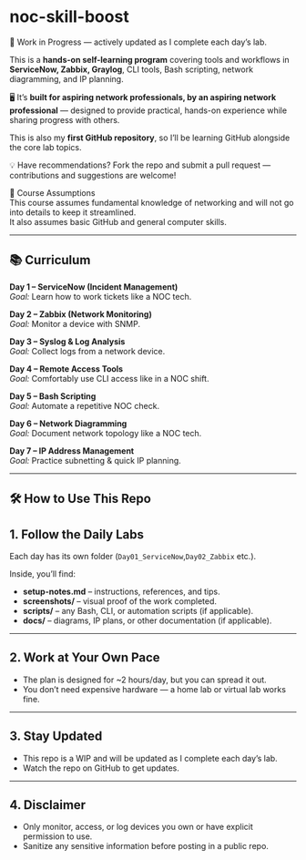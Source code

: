 # noc-skill-boost

🚧 Work in Progress — actively updated as I complete each day’s lab.

This is a **hands-on self-learning program** covering tools and workflows in **ServiceNow, Zabbix, Graylog**, CLI tools, Bash scripting, network diagramming, and IP planning.

🖥️ It’s **built for aspiring network professionals, by an aspiring network professional** — designed to provide practical, hands-on experience while sharing progress with others.

This is also my **first GitHub repository**, so I’ll be learning GitHub alongside the core lab topics.

💡 Have recommendations? Fork the repo and submit a pull request — contributions and suggestions are welcome!  

📌 Course Assumptions  
This course assumes fundamental knowledge of networking and will not go into details to keep it streamlined.  
It also assumes basic GitHub and general computer skills.  

---

## 📚 Curriculum 

**Day 1 – ServiceNow (Incident Management)**  
*Goal:* Learn how to work tickets like a NOC tech.  

**Day 2 – Zabbix (Network Monitoring)**  
*Goal:* Monitor a device with SNMP.  

**Day 3 – Syslog & Log Analysis**  
*Goal:* Collect logs from a network device.  

**Day 4 – Remote Access Tools**  
*Goal:* Comfortably use CLI access like in a NOC shift.  

**Day 5 – Bash Scripting**  
*Goal:* Automate a repetitive NOC check.  

**Day 6 – Network Diagramming**  
*Goal:* Document network topology like a NOC tech.  

**Day 7 – IP Address Management**  
*Goal:* Practice subnetting & quick IP planning.  

---

## 🛠 How to Use This Repo
   
## 1. Follow the Daily Labs

Each day has its own folder (`Day01_ServiceNow`,`Day02_Zabbix` etc.).

Inside, you’ll find:
- **setup-notes.md** – instructions, references, and tips.  
- **screenshots/** – visual proof of the work completed.  
- **scripts/** – any Bash, CLI, or automation scripts (if applicable).  
- **docs/** – diagrams, IP plans, or other documentation (if applicable).  

---

## 2. Work at Your Own Pace

- The plan is designed for ~2 hours/day, but you can spread it out.  
- You don’t need expensive hardware — a home lab or virtual lab works fine.  

---

## 3. Stay Updated

- This repo is a WIP and will be updated as I complete each day’s lab.  
- Watch the repo on GitHub to get updates.  

---

## 4. Disclaimer

- Only monitor, access, or log devices you own or have explicit permission to use.  
- Sanitize any sensitive information before posting in a public repo.  
